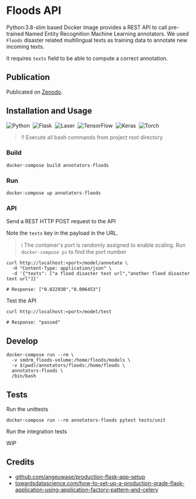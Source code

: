 # Floods API

Python:3.8-slim based Docker image provides a REST API to call pre-trained
Named Entity Recognition Machine Learning annotators.
We used `Floods` disaster related multilingual texts as training data to annotate
new incoming texts.

It requires `texts` field to be able to compute a correct annotation.

## Publication

Publicated on [Zenodo](https://zenodo.org/record/6351658).

## Installation and Usage

![Python](https://img.shields.io/badge/Python-3.8-information)&nbsp;&nbsp;![Flask](https://img.shields.io/badge/Flask-2.0.2-information)&nbsp;&nbsp;![Laser](https://img.shields.io/badge/LaserEmbeddings-1.1.2-information)&nbsp;&nbsp;![TensorFlow](https://img.shields.io/badge/Tensorflow-2.6.0-information)&nbsp;&nbsp;![Keras](https://img.shields.io/badge/Keras-2.6.*-information)&nbsp;&nbsp;![Torch](https://img.shields.io/static/v1?label=Torch%20CPU&message=1.10.0&color=information)

> :bangbang: Execute all bash commands from project root directory

### Build

```shell
docker-compose build annotators-floods
```

### Run

```shell
docker-compose up annotators-floods
```

### API

Send a REST HTTP POST request to the API

Note the `texts` key in the payload in the URL.

> :information_source: The container's port is randomly assigned to enable scaling.
> Run `docker-compose ps` to find the port number

```shell
curl http://localhost:<port>/model/annotate \
  -H "Content-Type: application/json" \
  -d '{"texts": ["a flood disaster text url","another flood disaster text url"]}'

# Response: ["0.022930","0.006453"]
```

Test the API

```shell
curl http://localhost:<port>/model/test

# Response: "passed"
```

## Develop

```shell
docker-compose run --rm \
  -v smdrm_floods-volume:/home/floods/models \
  -v $(pwd)/annotators/floods:/home/floods \
  annotators-floods \
  /bin/bash
```

## Tests

Run the unittests

```shell
docker-compose run --rm annotators-floods pytest tests/unit
```

Run the integration tests

WIP

## Credits

* [github.com/angeuwase/production-flask-app-setup](https://github.com/angeuwase/production-flask-app-setup)
* [towardsdatascience.com/how-to-set-up-a-production-grade-flask-application-using-application-factory-pattern-and-celery](https://towardsdatascience.com/how-to-set-up-a-production-grade-flask-application-using-application-factory-pattern-and-celery-90281349fb7a)


